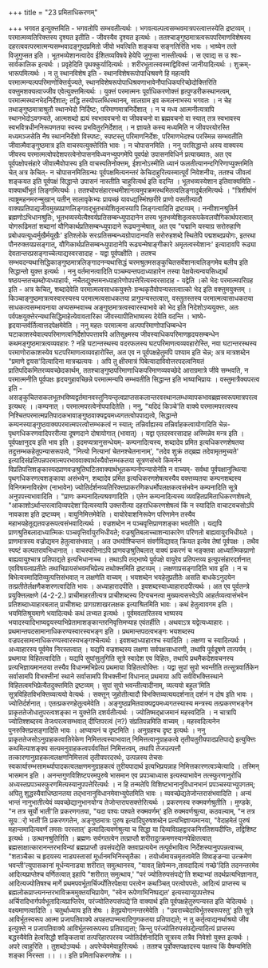 +++
title = "23 प्रमिताधिकरणम्"

+++
भगवत इत्युक्त्तमिति - भगवतोपि सम्भवतीत्यर्थः । भगवत्यल्पत्वसम्भवमात्रपरत्वात्तस्येति द्रष्टव्यम् । परमात्मव्यतिरिक्त्तस्य दृश्यत इतीति - जीवस्यैव दृश्यत इत्यर्थः । ततश्चाङ्गुष्ठमात्रत्वरूपपरिमाणविशेषस्य दहरत्ववत्परमात्मन्यसम्भवादङ्गुष्ठप्रमितो जीवो भवत्विति शङ्कया सङ्गतिरिति भावः । भाष्येन ततो विजुगुप्सत इति । भूतभव्येशानत्वादेव ईशितव्यविषये हेयेपि जुगुप्सा नास्तीत्यर्थः । स एवाद्य स उ श्वः- सार्वकालिक इत्यर्थः । प्रवृहेदिति पृथक्कुर्यादित्यर्थः । शरीरभूतात्स्वस्माद्विविक्त्तं जानीयादित्यर्थः । शुक्रम्- भारूपमित्यर्थः । न तु स्थानविशेष इति - स्थानविशेषरूपोपाधिश्रवणे हि महत्यपि परमात्मन्यल्पपरिमाणोक्त्तिर्युज्यते, स्थानविशेषरूपोपाधिश्रवणाभावेनौपाधिकपरिच्छेदोक्त्तिरिति वक्त्तुमशक्यत्वाज्जीव एवेत्युक्त्तमित्यर्थः । युक्त्तं परमात्मनः पूर्वाधिकरणोक्त्तं हृत्पुण्डरीकस्थानत्वम्, परमात्मस्थानभेदनिर्देशात्; तद्धि तस्योपलब्धिस्थानम्, सालग्राम इव कमलनाभस्य भगवतः । न चेह तथाङ्गुष्ठमात्राश्रुतौ स्थानभेदो निर्दिष्टः, परिमाणमात्रनिर्देशात् । न च मध्य आत्मनीत्यत्रापि स्थानभेदोऽवगम्यते, आत्मशब्दो ह्ययं स्वभाववचनो वा जीववचनो वा ब्रह्मवचनो वा स्यात् तत्र स्वभावस्य स्वभवित्रधीननिरूपणतया स्वस्य प्रभवितुरनिर्देशात् । न ज्ञायते कस्य मध्यमिति न जीवपरयोरस्ति मध्यमञ्जसेति नैष स्थाननिर्देशो विस्पष्टः, स्पष्टस्तु परिमाणनिर्देशः, परिमाणभेदश्च परस्मिन्न सम्भवतीति जीवात्मैवाङ्गुष्ठमात्र इति वाचस्पत्युक्त्तेरिति भावः । न चोपासनमिति । ननु परसिद्धान्ते अस्य वाक्यस्य जीवस्य परमात्मत्वोपदेशपरत्वेनोपासनविध्यनभ्युपगमेपि पूवर्पक्षे उपासनविधिर्न प्रत्याख्यातः, अत एव पूर्वपक्षोपसंहारे जीवात्मैवोपास्य इति वाचस्पतिनोक्त्तम्, ईशानोऽस्मीति ध्यानं फलतीत्यानन्दगिरिणाप्युक्त्तमिति चेत् अत्र केचित्- न चोपासनमितिग्रन्थः पूर्वपक्षमित्यनन्तरं केचिदाहुरित्यस्मात्पूर्वं निवेशनीयः, ततश्च जीवत्वं शङ्कयत इति पूर्वपक्षं सिद्धान्ते उपासनं नास्तीति चाहुरित्यर्थ इति वदन्ति । भूतभव्यस्येशान इतिवाक्यमिति - वाक्यार्थीभूतं लिङ्गमित्यर्थः । ततश्चोपसंहारस्थमीशानत्वमुपक्रमस्थमितत्वलिङ्गादुर्बलमित्यर्थः । "त्रिशीर्षाणं त्वाष्ट्रमहनमरुन्मुखान् यतीन् सालावृकेभ्यः प्रायच्छं यावध्द्यस्मिंश्छरीरे प्राणो वसतीत्यादौ वाक्यप्रतिपाद्यजीवमुख्यप्राणलिङ्गवद्भूतभव्येशितृत्वस्यापि लिङ्गत्वादिति द्रष्टव्यम् । नन्वीशानश्रुतिर्न ब्रह्मणोऽभिधानश्रुतिः, भूतभव्यस्येत्यैश्वर्यप्रतिसम्बन्ध्युपादानेन तस्य भूतभव्येशितृत्वरूपकेवलयौगिकार्थपरत्वात् योगरूढिमतां शब्दानां यौगिकार्थप्रतिसम्बन्ध्युपादाने रूढ्यनुन्मेषात्, अत एव "पद्मानि यस्याग्र सरोरुहाणि प्रबोधयत्यूध्वर्मुखैर्मयूखैः' इतिश्लोके सरःप्रतिसम्बन्ध्यग्रोपादानवति सरोरुहशब्दे स्थितेपि पद्मशब्दप्रयोगः, इतरथा पौनरुक्तयप्रसङ्गात्, यौगिकार्थप्रतिसम्बन्ध्युपादानेपि रूढ्यन्मेषाङ्गीकारे अमृतत्वस्येशानः' इत्यादावपि रूढ्या देवतान्तरप्रसङ्गाच्चेत्याद्यस्वरसादाह - यद्वा पूर्वपक्षीति । ततश्च सम्भवदन्यथासिद्धिकाङ्गुष्ठमात्रलिङ्गादनन्यथासिद्धं चरमश्रुतमसङ्कुचितसर्वेशानत्वलिङ्गमेव बलीय इति सिद्धान्तो युक्त्त इत्यर्थः । ननु वर्तमानत्वादिति पञ्चम्यन्तपदाध्याहारेन तस्या पेक्षयेत्यन्वयसिध्द्यर्थं षष्ठयन्ततच्छब्दोप्यध्याहार्यः, नचैतद्युक्त्तमनध्याहारेणोपपत्तेरित्यस्वरसादाह - यद्वेति ।को भेदः परमात्मपरिग्रह इति - अत्र केचित्, शब्दादेवेति परमात्मत्वसाधकयुक्त्तेः ग्रन्थकृतैवोपन्यस्तत्वात्को भेद इति वक्त्तुमयुक्त्तम् । किञ्चाङ्गुष्ठमात्रत्वस्वारस्यस्य परमात्मत्वसाधकतया प्रागुपन्यस्तत्वात्, वस्तुतस्तस्य परमात्मत्वासाधकतया साधकत्वसम्भावनाया अप्यसम्भवाच्च अङ्गुष्ठमात्रत्वस्वारस्याभावे को भेद इति निदेशोऽप्ययुक्त्तः, अतः पर्वपक्षयुक्त्तेरन्यथासिद्धिमाहेत्येवावतारिका जीवस्यापीतिभाष्यस्य देयेति वदन्ति । भाष्ये- हृदयान्तर्वर्तित्वात्तदपेक्षमेवेति । ननु महतः परमात्मना अल्पपरिमाणोपाधिम्बन्धेन घटाकाशस्येवाल्पपरिमाणत्वनिर्देशोपपत्तावपि अतिसूक्ष्मस्य जीवस्याधिकपरिमाणहृदयसम्बन्धेन कथमङ्गुष्ठमात्रत्वव्यवहारः ? नहि घटान्तस्थस्य वदरफलस्य घटपरिमाणत्वव्यवहारोस्ति, नवा घटान्तरस्थस्य परमाणोराकाशस्येव घटपरिमाणत्वव्यवहारोस्ति, अत एव न पूर्वपक्षहेतुमपि पश्याम इति चेन्न; अत्र मात्रशब्देन "प्रमाणे द्वयस'दित्यादिना मात्रच्प्रत्ययः । अपि तु क्षीरमात्रं पिबेत्यादाविवोत्तरपदत्वनियतं प्रातिपदिकमितरव्यवच्छेदकार्थम्, ततश्चाङ्गुष्ठपरिमाणाधिकपरिमाणव्यवच्छेदे आराग्रमात्रे जीवे सम्भवति, न परमात्मनीति पूर्वपक्षः हृदयगुहावच्छिन्ने परमात्मन्यपि सम्भवतीति सिद्धान्त इति भाष्याभिप्रायः । वस्तुमात्रैक्यपरत्व इति - असङ्कुचितसकलभूतभविष्यद्वर्तमानवस्तुनियन्तृत्वप्राप्तसकलान्तरवस्थानलम्धव्यापकभावब्रह्मस्वरूपमात्रपरत्व इत्यथर्ः ।।कम्पनात् । परमात्मपरत्वेनोपपादितेति । ननु, "यदिदं किञ्चे'ति वाक्ये परमात्मपरत्वस्य निश्चितपरमात्मप्रतिपादकभावाङ्गुष्ठवाक्यद्वयमध्यगतत्वोपपाद्यत्वे, सिद्धान्ते कम्पनस्याङ्गुष्ठवाक्यपरमात्मपरत्वोत्तम्भकत्वं न स्यात्; तन्निर्वाह्यस्य तन्निर्वाहकत्वायोगादिति चेन्न- पृथगधिकरणवादिपररीत्या दूषणदाने दोषायोगात् (भावात्) । यद्वा एतदस्वरसादाह अस्मिन्नेव मन्त्र इति । पूर्वपक्षानुदय इति भाव इति । इदमप्यत्रानुसन्धेयम्- कम्पनादित्यस्य, शब्दादेव प्रमित इत्यधिकरणशेषतया तदुत्तम्भकहेतूपन्यासरूपत्वे, "नित्यो नित्यानां चेतनश्चेतनानाम्', "तदेव शुक्रं तद्ब्रह्म तदेवामृतमुच्यते' इत्यादिसंप्रतिपन्नपरमात्मपरभाववाक्यार्थस्यैवोत्तम्भकतया सूत्रणसंभवे किमनेन विप्रतिपत्तिशङ्कास्पदप्राणवज्रश्रुतिघटितवाक्यार्थभूतकम्पनोपन्यासेनेति न वाच्यम्- सर्वथा पूर्वपक्षानुत्थित्या पृथगधिकरणत्वशङ्काया असंभवेन, शब्दादेव प्रमित इत्यधिकरणशेषत्वस्यैव वक्त्तव्यतया कम्पनशब्दस्य विनिगमनाविरहेण (नाभावेन) ज्योतिर्दर्शनव्यतिरिक्त्तप्राकरणिकधर्मोपलक्षकत्वसंभवेन कम्पनादिति सूत्रे अनुपपत्त्यभावादिति । "प्राणः कम्पनादित्यश्रवणादिति । एतेन कम्पनादित्यस्य व्यवहितप्रमिताधिकरणशेषत्वे, "आकाशोऽर्थान्तरत्वादिव्यपदेशा'दित्यस्यापि उक्त्तरीत्या दहराधिकरणशेषत्वं किं न स्यादिति वाचाटवचसोऽपि नावकाश इति द्रष्टव्यम् । वायुनिमित्तमेवेति । वायोरेवाशनिरूपेण परिणामेन तस्यैव महाभयहेतूद्यतवज्ररूपत्वसंभवादित्यर्थः । वज्रशब्देन न पञ्चवृत्तिप्राणशङ्का भवतीति । यद्यपि प्राणश्रुतिबलादाध्यात्मिकः पञ्चवृत्तिर्वायुरभिधीयते; वज्रश्रुतिबलाच्चाशन्याकारेण परिणतो बाह्यवायुरभिधीयते । प्राणमात्रस्य वज्रोद्यमन हेतुत्वासंभवात् । अत उभयोश्चिन्तनं संवर्गविद्यावत् क्रियत इत्येव तेषां पूर्वपक्षः । तथैव स्पष्टं कल्पतरावभिधानात् । वाचस्पतिनाऽपि प्राणवज्रश्रुतिबलात् वाक्यं प्रकरणं च भङ्क्तवा आध्यात्मिकप्राणो बाह्यवायुश्चात्र प्रतिपाद्यते इत्यभिधानाच्च । तथाऽपि तद्भाष्ये पुर्वपक्षे वायुरेव प्रतिपत्तव्य इत्युपसंहारदर्शनात् एवविषयत्वप्रतीतेः तथाभिप्रायसंभवमभिप्रेत्य तथोक्त्तमिति द्रष्टव्यम् । लक्षणाप्रसङ्गादिति भाव इति । न च बिभेत्यस्मादितिव्युत्पत्तिसंभवात् न लक्षणेति वाच्यम् । भयशब्देन भयहेतुप्रतीतेः असति बाधकेऽनुदयेन तत्प्रतीतेर्लक्षणैकशरणत्वादिति भावः । अध्याहारादपीति । इवशब्दस्याध्याहारादपीत्यर्थः । अत एव पूर्वतन्त्रे प्रयुक्त्तिलक्षणे (4-2-2.) प्राचीमाहरतीत्यत्र प्राचीशब्दस्य दिग्वचनत्वा मुख्यत्वसत्त्वेऽपि आहर्तव्यत्वासंभवेन प्रतिशब्दाध्याहारबलात् प्राचीशब्दः प्रागग्रशाखरलक्षक इत्याश्रितमिति भावः । कथं हेतुत्वावगम इति । भयमितिश्रूयमाणे भयादित्यर्थः कथं लभ्यत इत्यर्थः । पूर्वमवतारितस्य भाष्यस्य भयादस्यादिभाष्यद्वयस्याभिप्रेतामाशङ्कान्तरनिवृत्तिमप्याह एवंतर्हीति । अथवाऽत्र यद्वेत्यध्याहारः । प्रथमान्तपदसामानाधिकरण्यस्वारस्यभङ्ग इति । प्रथमान्तपदत्वभङ्गः भयशब्दस्य वज्रपदसामानाधिकरण्यस्वारस्यभङ्गश्चेत्यर्थः । इवशब्दाध्याहारश्च स्यादिति । लक्षणा च स्यादित्यर्थः । अध्याहारस्य पूर्वमेव निरस्तत्वात् । यद्यपि वज्रशब्दस्य लक्षणा सर्वपक्षसाधारणी, तथापि पूर्वदूषणे तात्पर्यम् । प्रथमाया विहितत्वादिति । यद्यपि सुपांसुलुगिति सूत्रे स्वादेश एव विहितः, तथापि प्रथमैकदेशवचनस्य प्रत्यभिज्ञायमानतया तस्यैव विधानमभिप्रेत्य प्रथमाया विहितत्वोक्त्तिः । यद्वा सुपां सुपो भवन्तीति तत्सूत्रवार्तिकेन सर्वासामपि विभक्त्तीनां स्थाने सर्वासामपि विभक्त्तीनां विधानात् प्रथमाया अपि सर्वविभक्त्तिस्थाने विहितत्वमभिप्रेत्यैतदुक्त्तमिति द्रष्टव्यम् । सुपां सुपो भवन्तीत्यादीनाम्, व्यत्ययो बहुल'मिति सूत्रविहितविभक्त्तिव्यत्ययो वेत्यर्थः । सक्त्तून् जुहोतीत्यादौ विभक्त्तिव्यत्ययदर्शनात् दर्शनं न दोष इति भावः ।ज्योतिर्दर्शनात् । एतत्प्रकरणहेतुत्वमेवेति । अङ्गुष्ठप्रमितवाक्यद्वयमध्यगतस्यास्य मन्त्रस्य तत्प्रकरणभङ्गेन प्राकृततेजोधातुपरत्वशङ्का न युक्त्तेति दशर्यतीत्यर्थः । ज्योतिष्मद्भ्राजमानं महस्वदिति । न चात्रापि ज्योतिश्शब्दस्य तेजःपरत्वसम्भवात् दीप्तिपरत्वं (न?) संप्रतिपन्नमिति वाच्यम् । महस्वदित्यनेन पुनरुक्त्तिप्रसङ्गादिति भावः । आप्यायनं च दृष्टमिति । अनुग्रहश्च दृष्ट इत्यर्थः । ननु प्राकृततेजसोऽनुग्राहकत्वातिरेकेण निमित्तत्वस्याभावात् निमित्तत्वानुग्राहकत्वे तृतीयतुरीयपादप्रतिपाद्ये इत्युक्त्तिः कथमित्याशङ्क्य सत्यमनुग्राहकत्वपर्यवसितं निमित्तत्वम्, तथापि तेजउत्पत्तौ तत्कारणानुग्राहकत्वलक्षणनिमित्तत्वं तृतीयपरदरर्थः, उत्पन्नस्य तेचसः स्वकार्यारम्भसामर्थ्यापादकत्वलक्षणमनुग्राहकत्वं तुरीयपादार्थ इत्यभिप्रयन्नाह निमित्तकारणत्वञ्चेत्यादि । तस्मिन् भासमान इति । अनन्तगुणविशिष्टपरमपुरुषे भासमान एव प्रपञ्चाध्यास इत्यस्याभावेन तत्स्फुरणानुरोधि अध्यस्तप्रपञ्चस्फुरणमित्यस्यानुपपत्तेरित्यर्थः । न हि तन्मतेपि विशिष्टभानानुविधानभानं प्रपञ्चस्याभ्युपगतम्; अपितु शुद्धस्यैवाधिष्ठानतया तद्भानानुविधानमेवाभ्युपेतमिति भावः । व्यवच्छेद्यतेजोन्तरासंभवादिति । अन्यं भान्तं नानुभातीत्येवं व्यवच्छेद्यानुभानयोग्य तेजोन्तरापसक्त्तेरित्यर्थः । प्रकरणस्य रुक्मवर्णश्रुतीति । मुण्डके, "न तत्र सूर्यो भाती'ति प्रकरणगतया, "यदा पश्यः पश्यते रुक्मवर्णम्' इति रुक्मवर्णश्रुत्या, कठवल्याम्, "न तत्र सूयर्ो भाती'ति प्रकरणगतेन, अङ्गुष्ठमात्रः पुरुष इत्यादिपुरुषशब्देन प्रत्यभिज्ञाप्यमानया, "वेदाहमेतं पुरुषं महान्तमादित्यवर्णं तमसः परस्तात्' इत्यादित्यवर्णश्रुत्या च सिद्धा या दिव्यविग्रहद्वारकनिरतिशयदीप्तिः, तद्विशिष्ट इत्यर्थः । उत्थानश्रुतिरिति । ब्रह्मणः सर्वगतत्वेन तत्प्राप्तौ शरीरादुत्क्रमणस्यानपेक्षितत्वात् ब्रह्मसाक्षात्कारानन्तरभाविन्यां ब्रह्मप्राप्तौ उपसंपद्येति क्तवाप्रत्ययेन तत्पूर्वभावित्व निर्देशस्यानुपपन्नत्वाच्च, "शतञ्चैका च हृदयस्य नाड्यस्तासां मूर्धानमभिनिस्सृतैका । तयोर्ध्वमायन्नमृतत्वमेति विष्वङ्ङन्या उत्क्रमेण भवन्ती'त्युपासकानां मूर्धन्यनाड्या शरीरात् समुत्थानस्य, "यावत् क्षिपेन्मनः,तावदादित्यं गच्छे'दिति तदनन्तरमेव आदित्यप्राप्तेश्च वर्णितत्वात् इहापि "शरीरात् समुत्थाय,' "परं ज्योतिरुपसंपद्ये'ति शब्दाभ्यां तदर्थप्रत्यभिज्ञानात्, आदित्यज्योतिषश्च मार्गे प्रथमपवर्भूतार्चिर्ज्योतिरपेक्षया परत्वेन कथञ्चित् परत्वोपपत्तेः, आदित्यं प्राप्तस्य च ब्रह्मलोकप्राप्त्यनन्तरभाविक्रममुक्तयभिप्रायेण, "स्वेन रूपेणाभिनिष्पद्यत' इत्यस्याप्युपपत्तेश्च अर्चिरादिभार्गपर्वभूतादित्यप्राप्तिरेव, परंज्योतिरुपसंपद्ये'ति वाक्यार्थ इति पूर्वपक्षहेतुरुपन्यस्त इति चेदित्यर्थः । वक्ष्यमाणत्वादिति । चतुर्थाध्याय इति शेषः । हेतुप्रयोगानन्तरमेवेति । "उवराच्चेदाविर्भूतस्वरूपस्तु' इति सूत्रे आविर्भूतस्वरूप आत्मा प्रजापतिवाक्ये अपहतपाप्मत्वादिगुणकतया प्रतिपाद्यते; न तु कर्तृत्वाद्यनर्थाश्रयो जीव इत्युक्त्ते न प्रजापतिवाक्ये आविर्भूतस्वरूपस्य प्रतिपाद्यता; किन्तु परंज्योतिरुपसंपद्येत्यादित्यं प्राप्तस्य बद्धस्यैवेति हेत्वसिद्धौ शङ्कितायां तत्परिहारपरस्य ज्योतिर्दर्शनादिति सूत्रस्य तत्रैव निवेशो युक्त्त इत्यर्थः । अपरे त्वाहुरिति । तुशब्दोऽप्यर्थः । अपरेप्येवमेवाहुरित्यर्थः । ततश्च पूर्वोक्त्तपक्षादस्य पक्षस्य किं वैषम्यमिति शङ्का निरस्ता ।। ।। इति प्रमिताधिकरणशेषः ।।
